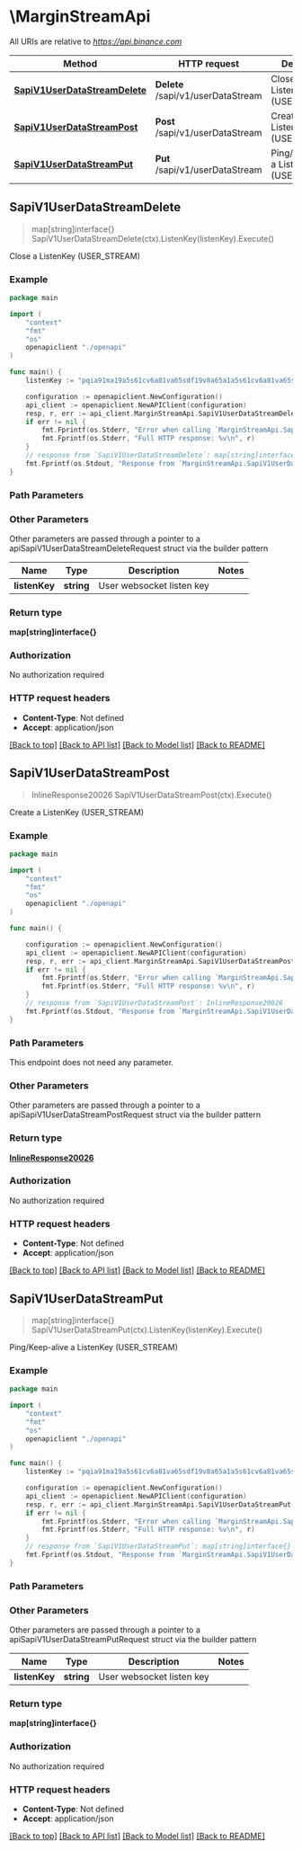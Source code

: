 # \MarginStreamApi

All URIs are relative to *https://api.binance.com*

Method | HTTP request | Description
------------- | ------------- | -------------
[**SapiV1UserDataStreamDelete**](MarginStreamApi.md#SapiV1UserDataStreamDelete) | **Delete** /sapi/v1/userDataStream | Close a ListenKey (USER_STREAM)
[**SapiV1UserDataStreamPost**](MarginStreamApi.md#SapiV1UserDataStreamPost) | **Post** /sapi/v1/userDataStream | Create a ListenKey (USER_STREAM)
[**SapiV1UserDataStreamPut**](MarginStreamApi.md#SapiV1UserDataStreamPut) | **Put** /sapi/v1/userDataStream | Ping/Keep-alive a ListenKey (USER_STREAM)



## SapiV1UserDataStreamDelete

> map[string]interface{} SapiV1UserDataStreamDelete(ctx).ListenKey(listenKey).Execute()

Close a ListenKey (USER_STREAM)



### Example

```go
package main

import (
    "context"
    "fmt"
    "os"
    openapiclient "./openapi"
)

func main() {
    listenKey := "pqia91ma19a5s61cv6a81va65sdf19v8a65a1a5s61cv6a81va65sdf19v8a65a1" // string | User websocket listen key (optional)

    configuration := openapiclient.NewConfiguration()
    api_client := openapiclient.NewAPIClient(configuration)
    resp, r, err := api_client.MarginStreamApi.SapiV1UserDataStreamDelete(context.Background()).ListenKey(listenKey).Execute()
    if err != nil {
        fmt.Fprintf(os.Stderr, "Error when calling `MarginStreamApi.SapiV1UserDataStreamDelete``: %v\n", err)
        fmt.Fprintf(os.Stderr, "Full HTTP response: %v\n", r)
    }
    // response from `SapiV1UserDataStreamDelete`: map[string]interface{}
    fmt.Fprintf(os.Stdout, "Response from `MarginStreamApi.SapiV1UserDataStreamDelete`: %v\n", resp)
}
```

### Path Parameters



### Other Parameters

Other parameters are passed through a pointer to a apiSapiV1UserDataStreamDeleteRequest struct via the builder pattern


Name | Type | Description  | Notes
------------- | ------------- | ------------- | -------------
 **listenKey** | **string** | User websocket listen key | 

### Return type

**map[string]interface{}**

### Authorization

No authorization required

### HTTP request headers

- **Content-Type**: Not defined
- **Accept**: application/json

[[Back to top]](#) [[Back to API list]](../README.md#documentation-for-api-endpoints)
[[Back to Model list]](../README.md#documentation-for-models)
[[Back to README]](../README.md)


## SapiV1UserDataStreamPost

> InlineResponse20026 SapiV1UserDataStreamPost(ctx).Execute()

Create a ListenKey (USER_STREAM)



### Example

```go
package main

import (
    "context"
    "fmt"
    "os"
    openapiclient "./openapi"
)

func main() {

    configuration := openapiclient.NewConfiguration()
    api_client := openapiclient.NewAPIClient(configuration)
    resp, r, err := api_client.MarginStreamApi.SapiV1UserDataStreamPost(context.Background()).Execute()
    if err != nil {
        fmt.Fprintf(os.Stderr, "Error when calling `MarginStreamApi.SapiV1UserDataStreamPost``: %v\n", err)
        fmt.Fprintf(os.Stderr, "Full HTTP response: %v\n", r)
    }
    // response from `SapiV1UserDataStreamPost`: InlineResponse20026
    fmt.Fprintf(os.Stdout, "Response from `MarginStreamApi.SapiV1UserDataStreamPost`: %v\n", resp)
}
```

### Path Parameters

This endpoint does not need any parameter.

### Other Parameters

Other parameters are passed through a pointer to a apiSapiV1UserDataStreamPostRequest struct via the builder pattern


### Return type

[**InlineResponse20026**](InlineResponse20026.md)

### Authorization

No authorization required

### HTTP request headers

- **Content-Type**: Not defined
- **Accept**: application/json

[[Back to top]](#) [[Back to API list]](../README.md#documentation-for-api-endpoints)
[[Back to Model list]](../README.md#documentation-for-models)
[[Back to README]](../README.md)


## SapiV1UserDataStreamPut

> map[string]interface{} SapiV1UserDataStreamPut(ctx).ListenKey(listenKey).Execute()

Ping/Keep-alive a ListenKey (USER_STREAM)



### Example

```go
package main

import (
    "context"
    "fmt"
    "os"
    openapiclient "./openapi"
)

func main() {
    listenKey := "pqia91ma19a5s61cv6a81va65sdf19v8a65a1a5s61cv6a81va65sdf19v8a65a1" // string | User websocket listen key (optional)

    configuration := openapiclient.NewConfiguration()
    api_client := openapiclient.NewAPIClient(configuration)
    resp, r, err := api_client.MarginStreamApi.SapiV1UserDataStreamPut(context.Background()).ListenKey(listenKey).Execute()
    if err != nil {
        fmt.Fprintf(os.Stderr, "Error when calling `MarginStreamApi.SapiV1UserDataStreamPut``: %v\n", err)
        fmt.Fprintf(os.Stderr, "Full HTTP response: %v\n", r)
    }
    // response from `SapiV1UserDataStreamPut`: map[string]interface{}
    fmt.Fprintf(os.Stdout, "Response from `MarginStreamApi.SapiV1UserDataStreamPut`: %v\n", resp)
}
```

### Path Parameters



### Other Parameters

Other parameters are passed through a pointer to a apiSapiV1UserDataStreamPutRequest struct via the builder pattern


Name | Type | Description  | Notes
------------- | ------------- | ------------- | -------------
 **listenKey** | **string** | User websocket listen key | 

### Return type

**map[string]interface{}**

### Authorization

No authorization required

### HTTP request headers

- **Content-Type**: Not defined
- **Accept**: application/json

[[Back to top]](#) [[Back to API list]](../README.md#documentation-for-api-endpoints)
[[Back to Model list]](../README.md#documentation-for-models)
[[Back to README]](../README.md)

